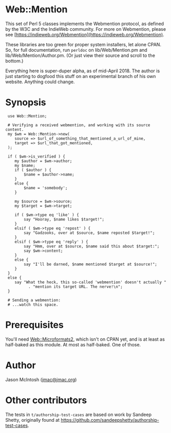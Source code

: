 # Web::Mention

This set of Perl 5 classes implements the Webmention protocol, as defined by the W3C and the IndieWeb community. For more on Webmention, please see [https://indieweb.org/Webmention](https://indieweb.org/Webmention).

These libraries are too green for proper system installers, let alone CPAN. So, for full documentation, run `perldoc` on lib/Web/Mention.pm and lib/Web/Mention/Author.pm. (Or just view their source and scroll to the bottom.)

Everything here is super-duper alpha, as of mid-April 2018. The author is just starting to dogfood this stuff on an experimental branch of his own website. Anything could change.

# Synopsis

```
 use Web::Mention;

 # Verifying a received webmention, and working with its source content.
 my $wm = Web::Mention->new(
    source => $url_of_something_that_mentioned_a_url_of_mine,
    target => $url_that_got_mentioned,
 );

 if ( $wm->is_verified ) {
    my $author = $wm->author;
    my $name;
    if ( $author ) {
        $name = $author->name;
    }
    else {
        $name = 'somebody';
    }

    my $source = $wm->source;
    my $target = $wm->target;

    if ( $wm->type eq 'like' ) {
        say "Hooray, $name likes $target!";
    }
    elsif ( $wm->type eq 'repost' ) {
        say "Gadzooks, over at $source, $name reposted $target!";
    }
    elsif ( $wm->type eq 'reply' ) {
        say "Hmm, over at $source, $name said this about $target:";
        say $wm->content;
    }
    else {
        say "I'll be darned, $name mentioned $target at $source!";
    }
 }
 else {
    say "What the heck, this so-called 'webmention' doesn't actually "
          . "mention its target URL. The nerve!\n";
 }

 # Sending a webmention:
 # ...watch this space.

```

# Prerequisites

You'll need <a href="https://github.com/jmacdotorg/microformats2-perl">Web::Microformats2</a>, which isn't on CPAN yet, and is at least as half-baked as this module. At most as half-baked. One of those.

# Author

Jason McIntosh (jmac@jmac.org)

# Other contributors

The tests in `t/authorship-test-cases` are based on work by Sandeep Shetty, originally found at https://github.com/sandeepshetty/authorship-test-cases.